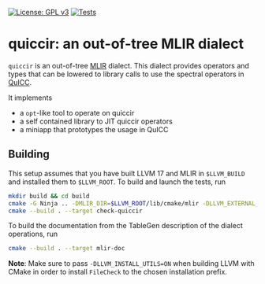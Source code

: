 [![License: GPL v3](https://img.shields.io/badge/License-GPLv3-blue.svg)](https://www.gnu.org/licenses/gpl-3.0) [![Tests](https://github.com/QuICC/quiccir/actions/workflows/lit.yml/badge.svg)](https://github.com/QuICC/quiccir/actions/workflows/lit.yml)

# quiccir: an out-of-tree MLIR dialect

`quiccir` is an out-of-tree [MLIR](https://mlir.llvm.org/) dialect.
This dialect provides operators and types that can be lowered to library calls to use the spectral operators in [QuICC](https://github.com/QuICC/QuICC).

It implements
- a `opt`-like tool to operate on quiccir
- a self contained library to JIT quiccir operators
- a miniapp that prototypes the usage in QuICC

## Building

This setup assumes that you have built LLVM 17 and MLIR in `$LLVM_BUILD` and installed them to `$LLVM_ROOT`. To build and launch the tests, run
```sh
mkdir build && cd build
cmake -G Ninja .. -DMLIR_DIR=$LLVM_ROOT/lib/cmake/mlir -DLLVM_EXTERNAL_LIT=$LLVM_BUILD/bin/llvm-lit
cmake --build . --target check-quiccir
```
To build the documentation from the TableGen description of the dialect operations, run
```sh
cmake --build . --target mlir-doc
```
**Note**: Make sure to pass `-DLLVM_INSTALL_UTILS=ON` when building LLVM with CMake in order to install `FileCheck` to the chosen installation prefix.


